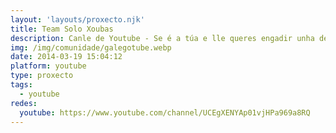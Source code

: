 ```yaml
---
layout: 'layouts/proxecto.njk'
title: Team Solo Xoubas
description: Canle de Youtube - Se é a túa e lle queres engadir unha descripción e etiquetas, ponte en contacto con nós.
img: /img/comunidade/galegotube.webp
date: 2014-03-19 15:04:12
platform: youtube
type: proxecto
tags:
  - youtube
redes:
  youtube: https://www.youtube.com/channel/UCEgXENYAp01vjHPa969a8RQ
---
```


